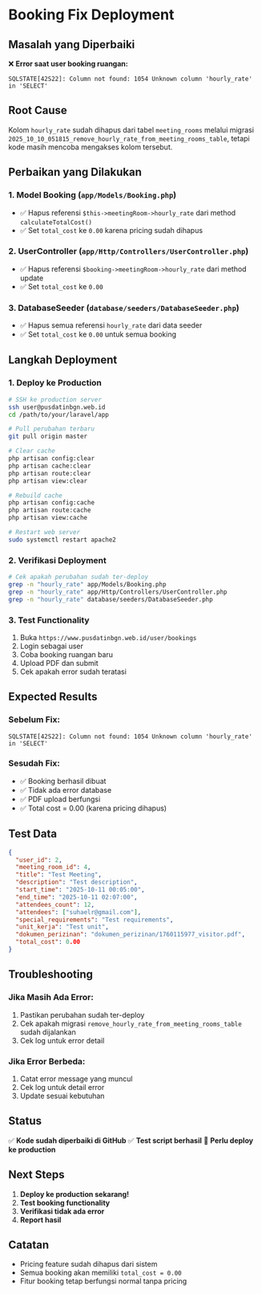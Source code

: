 # Booking Fix Deployment

## Masalah yang Diperbaiki
❌ **Error saat user booking ruangan:**
```
SQLSTATE[42S22]: Column not found: 1054 Unknown column 'hourly_rate' in 'SELECT'
```

## Root Cause
Kolom `hourly_rate` sudah dihapus dari tabel `meeting_rooms` melalui migrasi `2025_10_10_051815_remove_hourly_rate_from_meeting_rooms_table`, tetapi kode masih mencoba mengakses kolom tersebut.

## Perbaikan yang Dilakukan

### 1. Model Booking (`app/Models/Booking.php`)
- ✅ Hapus referensi `$this->meetingRoom->hourly_rate` dari method `calculateTotalCost()`
- ✅ Set `total_cost` ke `0.00` karena pricing sudah dihapus

### 2. UserController (`app/Http/Controllers/UserController.php`)
- ✅ Hapus referensi `$booking->meetingRoom->hourly_rate` dari method update
- ✅ Set `total_cost` ke `0.00`

### 3. DatabaseSeeder (`database/seeders/DatabaseSeeder.php`)
- ✅ Hapus semua referensi `hourly_rate` dari data seeder
- ✅ Set `total_cost` ke `0.00` untuk semua booking

## Langkah Deployment

### 1. Deploy ke Production
```bash
# SSH ke production server
ssh user@pusdatinbgn.web.id
cd /path/to/your/laravel/app

# Pull perubahan terbaru
git pull origin master

# Clear cache
php artisan config:clear
php artisan cache:clear
php artisan route:clear
php artisan view:clear

# Rebuild cache
php artisan config:cache
php artisan route:cache
php artisan view:cache

# Restart web server
sudo systemctl restart apache2
```

### 2. Verifikasi Deployment
```bash
# Cek apakah perubahan sudah ter-deploy
grep -n "hourly_rate" app/Models/Booking.php
grep -n "hourly_rate" app/Http/Controllers/UserController.php
grep -n "hourly_rate" database/seeders/DatabaseSeeder.php
```

### 3. Test Functionality
1. Buka `https://www.pusdatinbgn.web.id/user/bookings`
2. Login sebagai user
3. Coba booking ruangan baru
4. Upload PDF dan submit
5. Cek apakah error sudah teratasi

## Expected Results

### Sebelum Fix:
```
SQLSTATE[42S22]: Column not found: 1054 Unknown column 'hourly_rate' in 'SELECT'
```

### Sesudah Fix:
- ✅ Booking berhasil dibuat
- ✅ Tidak ada error database
- ✅ PDF upload berfungsi
- ✅ Total cost = 0.00 (karena pricing dihapus)

## Test Data
```json
{
  "user_id": 2,
  "meeting_room_id": 4,
  "title": "Test Meeting",
  "description": "Test description",
  "start_time": "2025-10-11 00:05:00",
  "end_time": "2025-10-11 02:07:00",
  "attendees_count": 12,
  "attendees": ["suhaelr@gmail.com"],
  "special_requirements": "Test requirements",
  "unit_kerja": "Test unit",
  "dokumen_perizinan": "dokumen_perizinan/1760115977_visitor.pdf",
  "total_cost": 0.00
}
```

## Troubleshooting

### Jika Masih Ada Error:
1. Pastikan perubahan sudah ter-deploy
2. Cek apakah migrasi `remove_hourly_rate_from_meeting_rooms_table` sudah dijalankan
3. Cek log untuk error detail

### Jika Error Berbeda:
1. Catat error message yang muncul
2. Cek log untuk detail error
3. Update sesuai kebutuhan

## Status
✅ **Kode sudah diperbaiki di GitHub**
✅ **Test script berhasil**
🚨 **Perlu deploy ke production**

## Next Steps
1. **Deploy ke production sekarang!**
2. **Test booking functionality**
3. **Verifikasi tidak ada error**
4. **Report hasil**

## Catatan
- Pricing feature sudah dihapus dari sistem
- Semua booking akan memiliki `total_cost = 0.00`
- Fitur booking tetap berfungsi normal tanpa pricing
